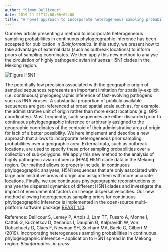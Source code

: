 ```yaml
---
author: "Simon Dellicour"
date: 2019-11-21T12:00:00+02:00
title: "A novel approach to incorporate heterogeneous sampling probabilities in phylogeographic inference"
---
```

Our new article presenting a method to incorporate heterogeneous sampling probabilities in continuous phylogeographic inference has been accepted for publication in *Bioinformatics*. In this study, we present how to take advantage of external data (such as outbreak locations) to inform priors of sampling coordinates. We then apply this new method to analyse the circulation of highly pathogenic avian influenza H5N1 clades in the Mekong region.

![Figure H5N1](/images/Figure_H5N1.jpg)

The potentially low precision associated with the geographic origin of sampled sequences represents an important limitation for spatially-explicit (i.e. continuous) phylogeographic inference of fast-evolving pathogens such as RNA viruses. A substantial proportion of publicly available sequences are geo-referenced at broad spatial scale such as, for example, the administrative unit of origin rather than more exact locations (e.g. GPS coordinates). Most frequently, such sequences are either discarded prior to continuous phylogeographic inference or arbitrarily assigned to the geographic coordinates of the centroid of their administrative area of origin for lack of a better possibility. We here implement and describe a new approach that allows to incorporate heterogeneous prior sampling probabilities over a geographic area. External data, such as outbreak locations, are used to specify these prior sampling probabilities over a collection of sub-polygons. We apply this new method to the analysis of highly pathogenic avian influenza (HPAI) H5N1 clade data in the Mekong region. Our method allows to properly include, in continuous phylogeographic analyses, H5N1 sequences that are only associated with large administrative areas of origin and assign them with more accurate locations. Finally, we use continuous phylogeographic reconstructions to analyse the dispersal dynamics of different H5N1 clades and investigate the impact of environmental factors on lineage dispersal velocities. Our new method allowing heterogeneous sampling priors for continuous phylogeographic inference is implemented in the open-source multi-platform software package [BEAST 1.10](https://beast.community/).

Reference:
Dellicour S, Lemey P, Artois J, Lam TT, Fusaro A, Monne I, Cattoli G, Kuznetsov D, Xenarios I, Dauphin G, Kalpravidh W, Von Dobschuetz D, Claes F, Newman SH, Suchard MA, Baele G, Gilbert M (2019). Incorporating heterogeneous sampling probabilities in continuous phylogeographic inference – application to H5N1 spread in the Mekong region. *Bioinformatics*, *in press*.
